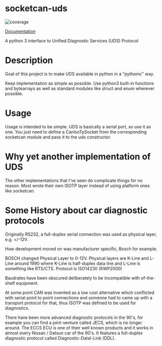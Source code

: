 # socketcan-uds

![coverage](https://gitlab.com/Menschel/socketcan-uds/badges/master/coverage.svg)

[Documentation](https://menschel.gitlab.io/socketcan-uds/)

A python 3 interface to Unified Diagnostic Services (UDS) Protocol

# Description

Goal of this project is to make UDS available in python in a "pythonic" way.

Keep implementation as simple as possible.
Use python3 built-in functions and bytearrays as well as standard modules like struct and enum wherever possible.

# Usage

Usage is intended to be simple. UDS is basically a serial port, so use it as one.
You just need to define a CanIsoTpSocket from the corresponding socketcan module and
pass it to the uds constructor.

# Why yet another implementation of UDS

The other implementations that I've seen do complicate things for no reason.
Most wrote their own ISOTP layer instead of using platform ones like socketcan.


# Some History about car diagnostic protocols

Originally RS232, a full-duplex serial connection was used as physical layer, e.g. +/-12V.

How development moved on was manufacturer specific, Bosch for example.

BOSCH changed Physical Layer to 0-12V.
Physical layers are K-Line and L-Line around 1990 where K-Line is half-duplex data line and L-Line is something like RTS/CTS.
Protocol is ISO14230 (KWP2000) 

Baudrates have been obscured deliberately to be incompatible with of-the-shelf equipment.

At some point CAN was invented as a low cost alternative which conflicted with serial point to point connections and someone had to came up with a transport protocol for that, thus ISOTP was defined to be used for diagnostics.

There have been more advanced diagnostic protocols in the 90's, for example you can find a joint-venture called JECS, which is no longer around. 
The ECCS ECU is one of their well known products and it works in almost every Nissan / Datsun car of the 90's. It features a full-duplex diagnostic protocol called Diagnostic-Datal-Link (DDL).

